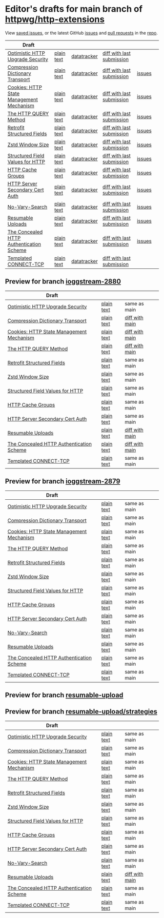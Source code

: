 # Editor's drafts for main branch of [httpwg/http-extensions](https://github.com/httpwg/http-extensions)

View [saved issues](issues.html), or the latest GitHub [issues](https://github.com/httpwg/http-extensions/issues) and [pull requests](https://github.com/httpwg/http-extensions/pulls) in the [repo](https://github.com/httpwg/http-extensions).

| Draft |     |     |     |     |     |
| ----- | --- | --- | --- | --- | --- |
| [Optimistic HTTP Upgrade Security](./draft-ietf-httpbis-optimistic-upgrade.html "Security Considerations for Optimistic Use of HTTP Upgrade (HTML)") | [plain text](./draft-ietf-httpbis-optimistic-upgrade.txt "Security Considerations for Optimistic Use of HTTP Upgrade (Text)") | [datatracker](https://datatracker.ietf.org/doc/draft-ietf-httpbis-optimistic-upgrade "Datatracker for draft-ietf-httpbis-optimistic-upgrade") | [diff with last submission](https://author-tools.ietf.org/api/iddiff?doc_1=draft-ietf-httpbis-optimistic-upgrade&url_2=https://httpwg.github.io/http-extensions/draft-ietf-httpbis-optimistic-upgrade.txt) |  |
| [Compression Dictionary Transport](./draft-ietf-httpbis-compression-dictionary.html "Compression Dictionary Transport (HTML)") | [plain text](./draft-ietf-httpbis-compression-dictionary.txt "Compression Dictionary Transport (Text)") | [datatracker](https://datatracker.ietf.org/doc/draft-ietf-httpbis-compression-dictionary "Datatracker for draft-ietf-httpbis-compression-dictionary") | [diff with last submission](https://author-tools.ietf.org/api/iddiff?doc_1=draft-ietf-httpbis-compression-dictionary&url_2=https://httpwg.github.io/http-extensions/draft-ietf-httpbis-compression-dictionary.txt) | [issues](https://github.com/httpwg/http-extensions/labels/compression-dictionary) |
| [Cookies: HTTP State Management Mechanism](./draft-ietf-httpbis-rfc6265bis.html "Cookies: HTTP State Management Mechanism (HTML)") | [plain text](./draft-ietf-httpbis-rfc6265bis.txt "Cookies: HTTP State Management Mechanism (Text)") | [datatracker](https://datatracker.ietf.org/doc/draft-ietf-httpbis-rfc6265bis "Datatracker for draft-ietf-httpbis-rfc6265bis") | [diff with last submission](https://author-tools.ietf.org/api/iddiff?doc_1=draft-ietf-httpbis-rfc6265bis&url_2=https://httpwg.github.io/http-extensions/draft-ietf-httpbis-rfc6265bis.txt) | [issues](https://github.com/httpwg/http-extensions/labels/6265bis) |
| [The HTTP QUERY Method](./draft-ietf-httpbis-safe-method-w-body.html "The HTTP QUERY Method (HTML)") | [plain text](./draft-ietf-httpbis-safe-method-w-body.txt "The HTTP QUERY Method (Text)") | [datatracker](https://datatracker.ietf.org/doc/draft-ietf-httpbis-safe-method-w-body "Datatracker for draft-ietf-httpbis-safe-method-w-body") | [diff with last submission](https://author-tools.ietf.org/api/iddiff?doc_1=draft-ietf-httpbis-safe-method-w-body&url_2=https://httpwg.github.io/http-extensions/draft-ietf-httpbis-safe-method-w-body.txt) | [issues](https://github.com/httpwg/http-extensions/labels/query-methody) |
| [Retrofit Structured Fields](./draft-ietf-httpbis-retrofit.html "Retrofit Structured Fields for HTTP (HTML)") | [plain text](./draft-ietf-httpbis-retrofit.txt "Retrofit Structured Fields for HTTP (Text)") | [datatracker](https://datatracker.ietf.org/doc/draft-ietf-httpbis-retrofit "Datatracker for draft-ietf-httpbis-retrofit") | [diff with last submission](https://author-tools.ietf.org/api/iddiff?doc_1=draft-ietf-httpbis-retrofit&url_2=https://httpwg.github.io/http-extensions/draft-ietf-httpbis-retrofit.txt) | [issues](https://github.com/httpwg/http-extensions/labels/retrofit) |
| [Zstd Window Size](./draft-ietf-httpbis-zstd-window-size.html "Window Sizing for Zstandard Content Encoding (HTML)") | [plain text](./draft-ietf-httpbis-zstd-window-size.txt "Window Sizing for Zstandard Content Encoding (Text)") | [datatracker](https://datatracker.ietf.org/doc/draft-ietf-httpbis-zstd-window-size "Datatracker for draft-ietf-httpbis-zstd-window-size") | [diff with last submission](https://author-tools.ietf.org/api/iddiff?doc_1=draft-ietf-httpbis-zstd-window-size&url_2=https://httpwg.github.io/http-extensions/draft-ietf-httpbis-zstd-window-size.txt) | [issues](https://github.com/httpwg/http-extensions/labels/zstd-window-size) |
| [Structured Field Values for HTTP](./draft-ietf-httpbis-sfbis.html "Structured Field Values for HTTP (HTML)") | [plain text](./draft-ietf-httpbis-sfbis.txt "Structured Field Values for HTTP (Text)") | [datatracker](https://datatracker.ietf.org/doc/draft-ietf-httpbis-sfbis "Datatracker for draft-ietf-httpbis-sfbis") | [diff with last submission](https://author-tools.ietf.org/api/iddiff?doc_1=draft-ietf-httpbis-sfbis&url_2=https://httpwg.github.io/http-extensions/draft-ietf-httpbis-sfbis.txt) | [issues](https://github.com/httpwg/http-extensions/labels/header-structure) |
| [HTTP Cache Groups](./draft-ietf-httpbis-cache-groups.html "HTTP Cache Groups (HTML)") | [plain text](./draft-ietf-httpbis-cache-groups.txt "HTTP Cache Groups (Text)") | [datatracker](https://datatracker.ietf.org/doc/draft-ietf-httpbis-cache-groups "Datatracker for draft-ietf-httpbis-cache-groups") | [diff with last submission](https://author-tools.ietf.org/api/iddiff?doc_1=draft-ietf-httpbis-cache-groups&url_2=https://httpwg.github.io/http-extensions/draft-ietf-httpbis-cache-groups.txt) | [issues](https://github.com/httpwg/http-extensions/labels/cache-groups) |
| [HTTP Server Secondary Cert Auth](./draft-ietf-httpbis-secondary-server-certs.html "Secondary Certificate Authentication of HTTP Servers (HTML)") | [plain text](./draft-ietf-httpbis-secondary-server-certs.txt "Secondary Certificate Authentication of HTTP Servers (Text)") | [datatracker](https://datatracker.ietf.org/doc/draft-ietf-httpbis-secondary-server-certs "Datatracker for draft-ietf-httpbis-secondary-server-certs") | [diff with last submission](https://author-tools.ietf.org/api/iddiff?doc_1=draft-ietf-httpbis-secondary-server-certs&url_2=https://httpwg.github.io/http-extensions/draft-ietf-httpbis-secondary-server-certs.txt) | [issues](https://github.com/httpwg/http-extensions/labels/secondary-server-certs) |
| [No-Vary-Search](./draft-ietf-httpbis-no-vary-search.html "No-Vary-Search (HTML)") | [plain text](./draft-ietf-httpbis-no-vary-search.txt "No-Vary-Search (Text)") | [datatracker](https://datatracker.ietf.org/doc/draft-ietf-httpbis-no-vary-search "Datatracker for draft-ietf-httpbis-no-vary-search") | [diff with last submission](https://author-tools.ietf.org/api/iddiff?doc_1=draft-ietf-httpbis-no-vary-search&url_2=https://httpwg.github.io/http-extensions/draft-ietf-httpbis-no-vary-search.txt) | [issues](https://github.com/httpwg/http-extensions/labels/no-vary-search) |
| [Resumable Uploads](./draft-ietf-httpbis-resumable-upload.html "Resumable Uploads for HTTP (HTML)") | [plain text](./draft-ietf-httpbis-resumable-upload.txt "Resumable Uploads for HTTP (Text)") | [datatracker](https://datatracker.ietf.org/doc/draft-ietf-httpbis-resumable-upload "Datatracker for draft-ietf-httpbis-resumable-upload") | [diff with last submission](https://author-tools.ietf.org/api/iddiff?doc_1=draft-ietf-httpbis-resumable-upload&url_2=https://httpwg.github.io/http-extensions/draft-ietf-httpbis-resumable-upload.txt) | [issues](https://github.com/httpwg/http-extensions/labels/resumable-upload) |
| [The Concealed HTTP Authentication Scheme](./draft-ietf-httpbis-unprompted-auth.html "The Concealed HTTP Authentication Scheme (HTML)") | [plain text](./draft-ietf-httpbis-unprompted-auth.txt "The Concealed HTTP Authentication Scheme (Text)") | [datatracker](https://datatracker.ietf.org/doc/draft-ietf-httpbis-unprompted-auth "Datatracker for draft-ietf-httpbis-unprompted-auth") | [diff with last submission](https://author-tools.ietf.org/api/iddiff?doc_1=draft-ietf-httpbis-unprompted-auth&url_2=https://httpwg.github.io/http-extensions/draft-ietf-httpbis-unprompted-auth.txt) | [issues](https://github.com/httpwg/http-extensions/labels/unprompted-auth) |
| [Templated CONNECT-TCP](./draft-ietf-httpbis-connect-tcp.html "Template-Driven HTTP CONNECT Proxying for TCP (HTML)") | [plain text](./draft-ietf-httpbis-connect-tcp.txt "Template-Driven HTTP CONNECT Proxying for TCP (Text)") | [datatracker](https://datatracker.ietf.org/doc/draft-ietf-httpbis-connect-tcp "Datatracker for draft-ietf-httpbis-connect-tcp") | [diff with last submission](https://author-tools.ietf.org/api/iddiff?doc_1=draft-ietf-httpbis-connect-tcp&url_2=https://httpwg.github.io/http-extensions/draft-ietf-httpbis-connect-tcp.txt) |  |

## Preview for branch [ioggstream-2880](ioggstream-2880)

| Draft |     |     |     |
| ----- | --- | --- | --- |
| [Optimistic HTTP Upgrade Security](ioggstream-2880/draft-ietf-httpbis-optimistic-upgrade.html "Security Considerations for Optimistic Use of HTTP Upgrade (HTML)") | [plain text](ioggstream-2880/draft-ietf-httpbis-optimistic-upgrade.txt "Security Considerations for Optimistic Use of HTTP Upgrade (Text)") | same as main |
| [Compression Dictionary Transport](ioggstream-2880/draft-ietf-httpbis-compression-dictionary.html "Compression Dictionary Transport (HTML)") | [plain text](ioggstream-2880/draft-ietf-httpbis-compression-dictionary.txt "Compression Dictionary Transport (Text)") | [diff with main](https://author-tools.ietf.org/api/iddiff?url_1=https://httpwg.github.io/http-extensions/draft-ietf-httpbis-compression-dictionary.txt&url_2=https://httpwg.github.io/http-extensions/ioggstream-2880/draft-ietf-httpbis-compression-dictionary.txt) |
| [Cookies: HTTP State Management Mechanism](ioggstream-2880/draft-ietf-httpbis-rfc6265bis.html "Cookies: HTTP State Management Mechanism (HTML)") | [plain text](ioggstream-2880/draft-ietf-httpbis-rfc6265bis.txt "Cookies: HTTP State Management Mechanism (Text)") | [diff with main](https://author-tools.ietf.org/api/iddiff?url_1=https://httpwg.github.io/http-extensions/draft-ietf-httpbis-rfc6265bis.txt&url_2=https://httpwg.github.io/http-extensions/ioggstream-2880/draft-ietf-httpbis-rfc6265bis.txt) |
| [The HTTP QUERY Method](ioggstream-2880/draft-ietf-httpbis-safe-method-w-body.html "The HTTP QUERY Method (HTML)") | [plain text](ioggstream-2880/draft-ietf-httpbis-safe-method-w-body.txt "The HTTP QUERY Method (Text)") | [diff with main](https://author-tools.ietf.org/api/iddiff?url_1=https://httpwg.github.io/http-extensions/draft-ietf-httpbis-safe-method-w-body.txt&url_2=https://httpwg.github.io/http-extensions/ioggstream-2880/draft-ietf-httpbis-safe-method-w-body.txt) |
| [Retrofit Structured Fields](ioggstream-2880/draft-ietf-httpbis-retrofit.html "Retrofit Structured Fields for HTTP (HTML)") | [plain text](ioggstream-2880/draft-ietf-httpbis-retrofit.txt "Retrofit Structured Fields for HTTP (Text)") | same as main |
| [Zstd Window Size](ioggstream-2880/draft-ietf-httpbis-zstd-window-size.html "Window Sizing for Zstandard Content Encoding (HTML)") | [plain text](ioggstream-2880/draft-ietf-httpbis-zstd-window-size.txt "Window Sizing for Zstandard Content Encoding (Text)") | same as main |
| [Structured Field Values for HTTP](ioggstream-2880/draft-ietf-httpbis-sfbis.html "Structured Field Values for HTTP (HTML)") | [plain text](ioggstream-2880/draft-ietf-httpbis-sfbis.txt "Structured Field Values for HTTP (Text)") | same as main |
| [HTTP Cache Groups](ioggstream-2880/draft-ietf-httpbis-cache-groups.html "HTTP Cache Groups (HTML)") | [plain text](ioggstream-2880/draft-ietf-httpbis-cache-groups.txt "HTTP Cache Groups (Text)") | same as main |
| [HTTP Server Secondary Cert Auth](ioggstream-2880/draft-ietf-httpbis-secondary-server-certs.html "Secondary Certificate Authentication of HTTP Servers (HTML)") | [plain text](ioggstream-2880/draft-ietf-httpbis-secondary-server-certs.txt "Secondary Certificate Authentication of HTTP Servers (Text)") | same as main |
| [Resumable Uploads](ioggstream-2880/draft-ietf-httpbis-resumable-upload.html "Resumable Uploads for HTTP (HTML)") | [plain text](ioggstream-2880/draft-ietf-httpbis-resumable-upload.txt "Resumable Uploads for HTTP (Text)") | [diff with main](https://author-tools.ietf.org/api/iddiff?url_1=https://httpwg.github.io/http-extensions/draft-ietf-httpbis-resumable-upload.txt&url_2=https://httpwg.github.io/http-extensions/ioggstream-2880/draft-ietf-httpbis-resumable-upload.txt) |
| [The Concealed HTTP Authentication Scheme](ioggstream-2880/draft-ietf-httpbis-unprompted-auth.html "The Concealed HTTP Authentication Scheme (HTML)") | [plain text](ioggstream-2880/draft-ietf-httpbis-unprompted-auth.txt "The Concealed HTTP Authentication Scheme (Text)") | [diff with main](https://author-tools.ietf.org/api/iddiff?url_1=https://httpwg.github.io/http-extensions/draft-ietf-httpbis-unprompted-auth.txt&url_2=https://httpwg.github.io/http-extensions/ioggstream-2880/draft-ietf-httpbis-unprompted-auth.txt) |
| [Templated CONNECT-TCP](ioggstream-2880/draft-ietf-httpbis-connect-tcp.html "Template-Driven HTTP CONNECT Proxying for TCP (HTML)") | [plain text](ioggstream-2880/draft-ietf-httpbis-connect-tcp.txt "Template-Driven HTTP CONNECT Proxying for TCP (Text)") | same as main |

## Preview for branch [ioggstream-2879](ioggstream-2879)

| Draft |     |     |     |
| ----- | --- | --- | --- |
| [Optimistic HTTP Upgrade Security](ioggstream-2879/draft-ietf-httpbis-optimistic-upgrade.html "Security Considerations for Optimistic Use of HTTP Upgrade (HTML)") | [plain text](ioggstream-2879/draft-ietf-httpbis-optimistic-upgrade.txt "Security Considerations for Optimistic Use of HTTP Upgrade (Text)") | same as main |
| [Compression Dictionary Transport](ioggstream-2879/draft-ietf-httpbis-compression-dictionary.html "Compression Dictionary Transport (HTML)") | [plain text](ioggstream-2879/draft-ietf-httpbis-compression-dictionary.txt "Compression Dictionary Transport (Text)") | same as main |
| [Cookies: HTTP State Management Mechanism](ioggstream-2879/draft-ietf-httpbis-rfc6265bis.html "Cookies: HTTP State Management Mechanism (HTML)") | [plain text](ioggstream-2879/draft-ietf-httpbis-rfc6265bis.txt "Cookies: HTTP State Management Mechanism (Text)") | same as main |
| [The HTTP QUERY Method](ioggstream-2879/draft-ietf-httpbis-safe-method-w-body.html "The HTTP QUERY Method (HTML)") | [plain text](ioggstream-2879/draft-ietf-httpbis-safe-method-w-body.txt "The HTTP QUERY Method (Text)") | same as main |
| [Retrofit Structured Fields](ioggstream-2879/draft-ietf-httpbis-retrofit.html "Retrofit Structured Fields for HTTP (HTML)") | [plain text](ioggstream-2879/draft-ietf-httpbis-retrofit.txt "Retrofit Structured Fields for HTTP (Text)") | same as main |
| [Zstd Window Size](ioggstream-2879/draft-ietf-httpbis-zstd-window-size.html "Window Sizing for Zstandard Content Encoding (HTML)") | [plain text](ioggstream-2879/draft-ietf-httpbis-zstd-window-size.txt "Window Sizing for Zstandard Content Encoding (Text)") | same as main |
| [Structured Field Values for HTTP](ioggstream-2879/draft-ietf-httpbis-sfbis.html "Structured Field Values for HTTP (HTML)") | [plain text](ioggstream-2879/draft-ietf-httpbis-sfbis.txt "Structured Field Values for HTTP (Text)") | same as main |
| [HTTP Cache Groups](ioggstream-2879/draft-ietf-httpbis-cache-groups.html "HTTP Cache Groups (HTML)") | [plain text](ioggstream-2879/draft-ietf-httpbis-cache-groups.txt "HTTP Cache Groups (Text)") | same as main |
| [HTTP Server Secondary Cert Auth](ioggstream-2879/draft-ietf-httpbis-secondary-server-certs.html "Secondary Certificate Authentication of HTTP Servers (HTML)") | [plain text](ioggstream-2879/draft-ietf-httpbis-secondary-server-certs.txt "Secondary Certificate Authentication of HTTP Servers (Text)") | same as main |
| [No-Vary-Search](ioggstream-2879/draft-ietf-httpbis-no-vary-search.html "No-Vary-Search (HTML)") | [plain text](ioggstream-2879/draft-ietf-httpbis-no-vary-search.txt "No-Vary-Search (Text)") | same as main |
| [Resumable Uploads](ioggstream-2879/draft-ietf-httpbis-resumable-upload.html "Resumable Uploads for HTTP (HTML)") | [plain text](ioggstream-2879/draft-ietf-httpbis-resumable-upload.txt "Resumable Uploads for HTTP (Text)") | same as main |
| [The Concealed HTTP Authentication Scheme](ioggstream-2879/draft-ietf-httpbis-unprompted-auth.html "The Concealed HTTP Authentication Scheme (HTML)") | [plain text](ioggstream-2879/draft-ietf-httpbis-unprompted-auth.txt "The Concealed HTTP Authentication Scheme (Text)") | same as main |
| [Templated CONNECT-TCP](ioggstream-2879/draft-ietf-httpbis-connect-tcp.html "Template-Driven HTTP CONNECT Proxying for TCP (HTML)") | [plain text](ioggstream-2879/draft-ietf-httpbis-connect-tcp.txt "Template-Driven HTTP CONNECT Proxying for TCP (Text)") | same as main |

## Preview for branch [resumable-upload](resumable-upload)

## Preview for branch [resumable-upload/strategies](resumable-upload/strategies)

| Draft |     |     |     |
| ----- | --- | --- | --- |
| [Optimistic HTTP Upgrade Security](resumable-upload/strategies/draft-ietf-httpbis-optimistic-upgrade.html "Security Considerations for Optimistic Use of HTTP Upgrade (HTML)") | [plain text](resumable-upload/strategies/draft-ietf-httpbis-optimistic-upgrade.txt "Security Considerations for Optimistic Use of HTTP Upgrade (Text)") | same as main |
| [Compression Dictionary Transport](resumable-upload/strategies/draft-ietf-httpbis-compression-dictionary.html "Compression Dictionary Transport (HTML)") | [plain text](resumable-upload/strategies/draft-ietf-httpbis-compression-dictionary.txt "Compression Dictionary Transport (Text)") | same as main |
| [Cookies: HTTP State Management Mechanism](resumable-upload/strategies/draft-ietf-httpbis-rfc6265bis.html "Cookies: HTTP State Management Mechanism (HTML)") | [plain text](resumable-upload/strategies/draft-ietf-httpbis-rfc6265bis.txt "Cookies: HTTP State Management Mechanism (Text)") | same as main |
| [The HTTP QUERY Method](resumable-upload/strategies/draft-ietf-httpbis-safe-method-w-body.html "The HTTP QUERY Method (HTML)") | [plain text](resumable-upload/strategies/draft-ietf-httpbis-safe-method-w-body.txt "The HTTP QUERY Method (Text)") | same as main |
| [Retrofit Structured Fields](resumable-upload/strategies/draft-ietf-httpbis-retrofit.html "Retrofit Structured Fields for HTTP (HTML)") | [plain text](resumable-upload/strategies/draft-ietf-httpbis-retrofit.txt "Retrofit Structured Fields for HTTP (Text)") | same as main |
| [Zstd Window Size](resumable-upload/strategies/draft-ietf-httpbis-zstd-window-size.html "Window Sizing for Zstandard Content Encoding (HTML)") | [plain text](resumable-upload/strategies/draft-ietf-httpbis-zstd-window-size.txt "Window Sizing for Zstandard Content Encoding (Text)") | same as main |
| [Structured Field Values for HTTP](resumable-upload/strategies/draft-ietf-httpbis-sfbis.html "Structured Field Values for HTTP (HTML)") | [plain text](resumable-upload/strategies/draft-ietf-httpbis-sfbis.txt "Structured Field Values for HTTP (Text)") | same as main |
| [HTTP Cache Groups](resumable-upload/strategies/draft-ietf-httpbis-cache-groups.html "HTTP Cache Groups (HTML)") | [plain text](resumable-upload/strategies/draft-ietf-httpbis-cache-groups.txt "HTTP Cache Groups (Text)") | same as main |
| [HTTP Server Secondary Cert Auth](resumable-upload/strategies/draft-ietf-httpbis-secondary-server-certs.html "Secondary Certificate Authentication of HTTP Servers (HTML)") | [plain text](resumable-upload/strategies/draft-ietf-httpbis-secondary-server-certs.txt "Secondary Certificate Authentication of HTTP Servers (Text)") | same as main |
| [No-Vary-Search](resumable-upload/strategies/draft-ietf-httpbis-no-vary-search.html "No-Vary-Search (HTML)") | [plain text](resumable-upload/strategies/draft-ietf-httpbis-no-vary-search.txt "No-Vary-Search (Text)") | same as main |
| [Resumable Uploads](resumable-upload/strategies/draft-ietf-httpbis-resumable-upload.html "Resumable Uploads for HTTP (HTML)") | [plain text](resumable-upload/strategies/draft-ietf-httpbis-resumable-upload.txt "Resumable Uploads for HTTP (Text)") | [diff with main](https://author-tools.ietf.org/api/iddiff?url_1=https://httpwg.github.io/http-extensions/draft-ietf-httpbis-resumable-upload.txt&url_2=https://httpwg.github.io/http-extensions/resumable-upload/strategies/draft-ietf-httpbis-resumable-upload.txt) |
| [The Concealed HTTP Authentication Scheme](resumable-upload/strategies/draft-ietf-httpbis-unprompted-auth.html "The Concealed HTTP Authentication Scheme (HTML)") | [plain text](resumable-upload/strategies/draft-ietf-httpbis-unprompted-auth.txt "The Concealed HTTP Authentication Scheme (Text)") | same as main |
| [Templated CONNECT-TCP](resumable-upload/strategies/draft-ietf-httpbis-connect-tcp.html "Template-Driven HTTP CONNECT Proxying for TCP (HTML)") | [plain text](resumable-upload/strategies/draft-ietf-httpbis-connect-tcp.txt "Template-Driven HTTP CONNECT Proxying for TCP (Text)") | same as main |

